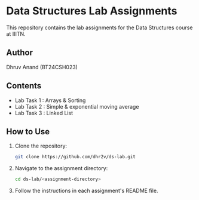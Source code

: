 # Data Structures Lab Assignments

This repository contains the lab assignments for the Data Structures course at IIITN.

## Author

Dhruv Anand (BT24CSH023)

## Contents

- Lab Task 1 : Arrays & Sorting
- Lab Task 2 : Simple & exponential moving average
- Lab Task 3 : Linked List

## How to Use

1. Clone the repository:
   ```sh
   git clone https://github.com/dhr2v/ds-lab.git
   ```
2. Navigate to the assignment directory:
   ```sh
   cd ds-lab/<assignment-directory>
   ```
3. Follow the instructions in each assignment's README file.
